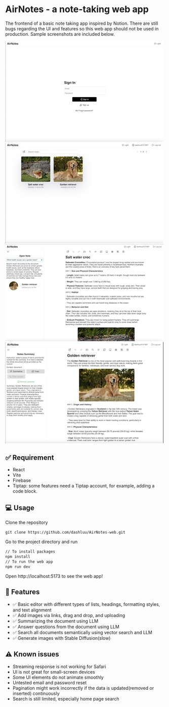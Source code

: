 # AirNotes - a note-taking web app

The frontend of a basic note taking app inspired by Notion. There are still bugs regarding the UI and features so this
web app should not be used in production. Sample screenshots are included below.

<img src="screenshots/screenshot1.png" width=500  alt="sign in page"/>

<img src="screenshots/screenshot2.png" width=500  alt="home page"/>

<img src="screenshots/screenshot3.png" width=500  alt="editor page"/>

<img src="screenshots/screenshot4.png" width=500  alt="editor page"/>

## :white_check_mark: Requirement

* React
* Vite
* Firebase
* Tiptap: some features need a Tiptap account, for example, adding a code block. 

## :computer: Usage

Clone the repository

```angular2html
git clone https://github.com/dashluu/AirNotes-web.git
```

Go to the project directory and run

```
// To install packages
npm install
// To run the web app
npm run dev
```

Open http://localhost:5173 to see the web app!

## :rocket: Features

- :white_check_mark: Basic editor with different types of lists, headings, formatting styles, and text alignment
- :white_check_mark: Add images via links, drag and drop, and uploading
- :white_check_mark: Summarizing the document using LLM
- :white_check_mark: Answer questions from the document using LLM
- :white_check_mark: Search all documents semantically using vector search and LLM
- :white_check_mark: Generate images with Stable Diffusion(slow)

## :warning: Known issues

* Streaming response is not working for Safari
* UI is not great for small-screen devices
* Some UI elements do not animate smoothly
* Untested email and password reset
* Pagination might work incorrectly if the data is updated(removed or inserted) continuously
* Search is still limited, especially home page search


